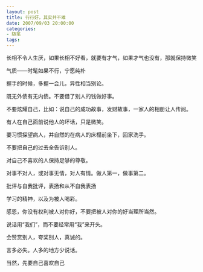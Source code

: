 ```yaml
---
layout: post
title: 行行好，其实并不难
date: 2007/09/03 20:00:00
categories: 
- 随笔
tags: 
---
```


长相不令人生厌，如果长相不好看，就要有才气，如果才气也没有，那就保持微笑

气质——时髦如果不行，宁愿纯朴

握手的时候，多握一会儿，异性相当别论。

既无外债有无内债。不要借了别人的钱做好事。

不要炫耀自己，比如：说自己的成功故事，发财故事，一家人的相册让人传阅。

有人在自己面前说他人的坏话，只是微笑。

要习惯探望病人，并自然的在病人的床榻前坐下，回家洗手。

不要把自己的过去全告诉别人。

对自己不喜欢的人保持足够的尊敬。

对事不对人，或对事无情，对人有情。做人第一，做事第二。

批评与自我批评，表扬和从不自我表扬

学习的精神，以及为被人喝彩。

感恩，你没有权利被人对你好，不要把被人对你的好当理所当然。

说话用“我们”，而不要经常用“我”来开头。

会赞赏别人，夸奖别人，真诚的。

言多必失。人多的地方少说话。

当然，先要自己喜欢自己
